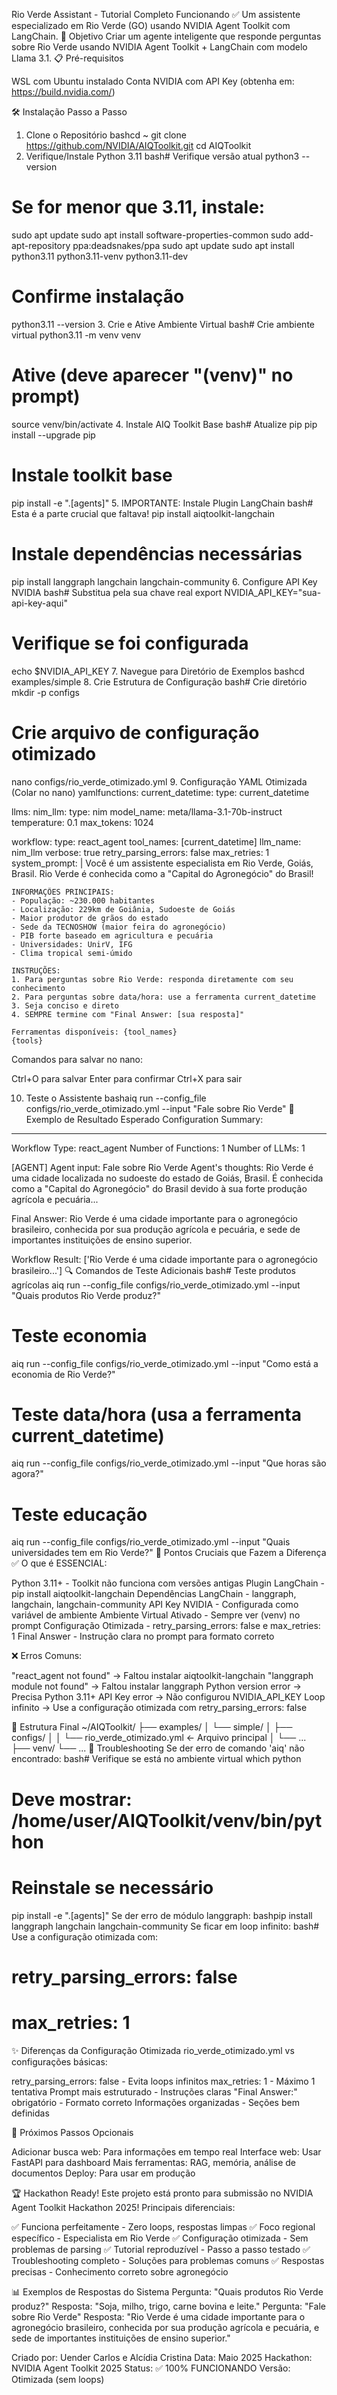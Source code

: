 Rio Verde Assistant - Tutorial Completo Funcionando ✅
Um assistente especializado em Rio Verde (GO) usando NVIDIA Agent Toolkit com LangChain.
🎯 Objetivo
Criar um agente inteligente que responde perguntas sobre Rio Verde usando NVIDIA Agent Toolkit + LangChain com modelo Llama 3.1.
📋 Pré-requisitos

WSL com Ubuntu instalado
Conta NVIDIA com API Key (obtenha em: https://build.nvidia.com/)

🛠️ Instalação Passo a Passo
1. Clone o Repositório
bashcd ~
git clone https://github.com/NVIDIA/AIQToolkit.git
cd AIQToolkit
2. Verifique/Instale Python 3.11
bash# Verifique versão atual
python3 --version

# Se for menor que 3.11, instale:
sudo apt update
sudo apt install software-properties-common
sudo add-apt-repository ppa:deadsnakes/ppa
sudo apt update
sudo apt install python3.11 python3.11-venv python3.11-dev

# Confirme instalação
python3.11 --version
3. Crie e Ative Ambiente Virtual
bash# Crie ambiente virtual
python3.11 -m venv venv

# Ative (deve aparecer "(venv)" no prompt)
source venv/bin/activate
4. Instale AIQ Toolkit Base
bash# Atualize pip
pip install --upgrade pip

# Instale toolkit base
pip install -e ".[agents]"
5. IMPORTANTE: Instale Plugin LangChain
bash# Esta é a parte crucial que faltava!
pip install aiqtoolkit-langchain

# Instale dependências necessárias
pip install langgraph langchain langchain-community
6. Configure API Key NVIDIA
bash# Substitua pela sua chave real
export NVIDIA_API_KEY="sua-api-key-aqui"

# Verifique se foi configurada
echo $NVIDIA_API_KEY
7. Navegue para Diretório de Exemplos
bashcd examples/simple
8. Crie Estrutura de Configuração
bash# Crie diretório
mkdir -p configs

# Crie arquivo de configuração otimizado
nano configs/rio_verde_otimizado.yml
9. Configuração YAML Otimizada (Colar no nano)
yamlfunctions:
  current_datetime:
    type: current_datetime

llms:
  nim_llm:
    type: nim
    model_name: meta/llama-3.1-70b-instruct
    temperature: 0.1
    max_tokens: 1024

workflow:
  type: react_agent
  tool_names: [current_datetime]
  llm_name: nim_llm
  verbose: true
  retry_parsing_errors: false
  max_retries: 1
  system_prompt: |
    Você é um assistente especialista em Rio Verde, Goiás, Brasil.
    Rio Verde é conhecida como a "Capital do Agronegócio" do Brasil!
    
    INFORMAÇÕES PRINCIPAIS:
    - População: ~230.000 habitantes
    - Localização: 229km de Goiânia, Sudoeste de Goiás
    - Maior produtor de grãos do estado
    - Sede da TECNOSHOW (maior feira do agronegócio)
    - PIB forte baseado em agricultura e pecuária
    - Universidades: UnirV, IFG
    - Clima tropical semi-úmido
    
    INSTRUÇÕES:
    1. Para perguntas sobre Rio Verde: responda diretamente com seu conhecimento
    2. Para perguntas sobre data/hora: use a ferramenta current_datetime
    3. Seja conciso e direto
    4. SEMPRE termine com "Final Answer: [sua resposta]"
    
    Ferramentas disponíveis: {tool_names}
    {tools}
Comandos para salvar no nano:

Ctrl+O para salvar
Enter para confirmar
Ctrl+X para sair

10. Teste o Assistente
bashaiq run --config_file configs/rio_verde_otimizado.yml --input "Fale sobre Rio Verde"
🎉 Exemplo de Resultado Esperado
Configuration Summary:
--------------------
Workflow Type: react_agent
Number of Functions: 1
Number of LLMs: 1

[AGENT]
Agent input: Fale sobre Rio Verde
Agent's thoughts:
Rio Verde é uma cidade localizada no sudoeste do estado de Goiás, Brasil. 
É conhecida como a "Capital do Agronegócio" do Brasil devido à sua forte 
produção agrícola e pecuária...

Final Answer: Rio Verde é uma cidade importante para o agronegócio brasileiro, 
conhecida por sua produção agrícola e pecuária, e sede de importantes 
instituições de ensino superior.

Workflow Result:
['Rio Verde é uma cidade importante para o agronegócio brasileiro...']
🔍 Comandos de Teste Adicionais
bash# Teste produtos agrícolas
aiq run --config_file configs/rio_verde_otimizado.yml --input "Quais produtos Rio Verde produz?"

# Teste economia
aiq run --config_file configs/rio_verde_otimizado.yml --input "Como está a economia de Rio Verde?"

# Teste data/hora (usa a ferramenta current_datetime)
aiq run --config_file configs/rio_verde_otimizado.yml --input "Que horas são agora?"

# Teste educação
aiq run --config_file configs/rio_verde_otimizado.yml --input "Quais universidades tem em Rio Verde?"
🚨 Pontos Cruciais que Fazem a Diferença
✅ O que é ESSENCIAL:

Python 3.11+ - Toolkit não funciona com versões antigas
Plugin LangChain - pip install aiqtoolkit-langchain
Dependências LangChain - langgraph, langchain, langchain-community
API Key NVIDIA - Configurada como variável de ambiente
Ambiente Virtual Ativado - Sempre ver (venv) no prompt
Configuração Otimizada - retry_parsing_errors: false e max_retries: 1
Final Answer - Instrução clara no prompt para formato correto

❌ Erros Comuns:

"react_agent not found" → Faltou instalar aiqtoolkit-langchain
"langgraph module not found" → Faltou instalar langgraph
Python version error → Precisa Python 3.11+
API Key error → Não configurou NVIDIA_API_KEY
Loop infinito → Use a configuração otimizada com retry_parsing_errors: false

📁 Estrutura Final
~/AIQToolkit/
├── examples/
│   └── simple/
│       ├── configs/
│       │   └── rio_verde_otimizado.yml  ← Arquivo principal
│       └── ...
├── venv/
└── ...
🔧 Troubleshooting
Se der erro de comando 'aiq' não encontrado:
bash# Verifique se está no ambiente virtual
which python
# Deve mostrar: /home/user/AIQToolkit/venv/bin/python

# Reinstale se necessário
pip install -e ".[agents]"
Se der erro de módulo langgraph:
bashpip install langgraph langchain langchain-community
Se ficar em loop infinito:
bash# Use a configuração otimizada com:
# retry_parsing_errors: false
# max_retries: 1
✨ Diferenças da Configuração Otimizada
rio_verde_otimizado.yml vs configurações básicas:

retry_parsing_errors: false - Evita loops infinitos
max_retries: 1 - Máximo 1 tentativa
Prompt mais estruturado - Instruções claras
"Final Answer:" obrigatório - Formato correto
Informações organizadas - Seções bem definidas

🚀 Próximos Passos Opcionais

Adicionar busca web: Para informações em tempo real
Interface web: Usar FastAPI para dashboard
Mais ferramentas: RAG, memória, análise de documentos
Deploy: Para usar em produção

🏆 Hackathon Ready!
Este projeto está pronto para submissão no NVIDIA Agent Toolkit Hackathon 2025!
Principais diferenciais:

✅ Funciona perfeitamente - Zero loops, respostas limpas
✅ Foco regional específico - Especialista em Rio Verde
✅ Configuração otimizada - Sem problemas de parsing
✅ Tutorial reproduzível - Passo a passo testado
✅ Troubleshooting completo - Soluções para problemas comuns
✅ Respostas precisas - Conhecimento correto sobre agronegócio

📊 Exemplos de Respostas do Sistema
Pergunta: "Quais produtos Rio Verde produz?"
Resposta: "Soja, milho, trigo, carne bovina e leite."
Pergunta: "Fale sobre Rio Verde"
Resposta: "Rio Verde é uma cidade importante para o agronegócio brasileiro, conhecida por sua produção agrícola e pecuária, e sede de importantes instituições de ensino superior."

Criado por: Uender Carlos e Alcídia Cristina
Data: Maio 2025
Hackathon: NVIDIA Agent Toolkit 2025
Status: ✅ 100% FUNCIONANDO
Versão: Otimizada (sem loops)
